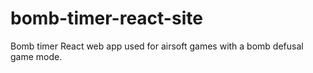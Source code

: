 # bomb-timer-react-site
Bomb timer React web app used for airsoft games with a bomb defusal game mode.
